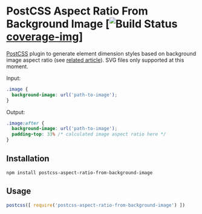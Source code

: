 # PostCSS Aspect Ratio From Background Image [![Build Status][ci-img][coverage-img]]

[PostCSS] plugin to generate element dimension styles based on background image aspect ratio (see [related article](https://css-tricks.com/snippets/sass/maintain-aspect-ratio-mixin)).
SVG files only supported at this moment.

Input:

```css
.image {
  background-image: url('path-to-image');
}
```

Output:

```css
.image:after {
  background-image: url('path-to-image');
  padding-top: 33% /* calculated image aspect ratio here */
}
```

## Installation

```
npm install postcss-aspect-ratio-from-background-image
```

## Usage

```js
postcss([ require('postcss-aspect-ratio-from-background-image') ])
```

[PostCSS]: https://github.com/postcss/postcss
[ci-img]:  https://travis-ci.org/kisenka/postcss-aspect-ratio-from-background-image.svg
[coverage-img]: https://coveralls.io/repos/github/kisenka/postcss-aspect-ratio-from-background-image/badge.svg
